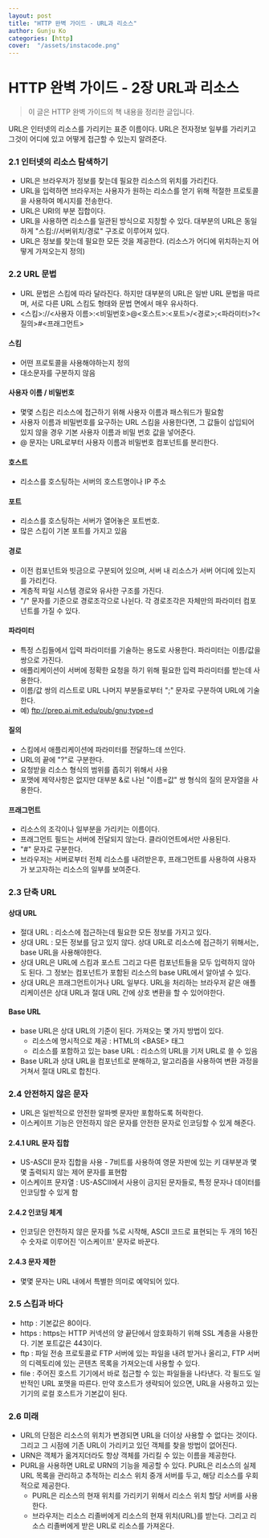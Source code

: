 ```yaml
---
layout: post
title: "HTTP 완벽 가이드 - URL과 리소스"
author: Gunju Ko
categories: [http]
cover:  "/assets/instacode.png"
---
```


# HTTP 완벽 가이드 - 2장 URL과 리소스

> 이 글은 HTTP 완벽 가이드의 책 내용을 정리한 글입니다.

URL은 인터넷의 리소스를 가리키는 표준 이름이다. URL은 전자정보 일부를 가리키고 그것이 어디에 있고 어떻게 접근할 수 있는지 알려준다.

### 2.1 인터넷의 리소스 탐색하기

- URL은 브라우저가 정보를 찾는데 필요한 리소스의 위치를 가리킨다.
- URL을 입력하면 브라우저는 사용자가 원하는 리소스를 얻기 위해 적절한 프로토콜을 사용하여 메시지를 전송한다.
- URL은 URI의 부분 집합이다.
- URL을 사용하면 리소스를 일관된 방식으로 지칭할 수 있다. 대부분의 URL은 동일하게 "스킴://서버위치/경로" 구조로 이루어져 있다.
- URL은 정보를 찾는데 필요한 모든 것을 제공한다. (리소스가 어디에 위치하는지 어떻게 가져오는지 정의)

### 2.2 URL 문법

- URL 문법은 스킴에 따라 달라진다. 하지만 대부분의 URL은 일반 URL 문법을 따르며, 서로 다른 URL 스킴도 형태와 문법 면에서 매우 유사하다.
- \<스킴>://\<사용자 이름>:\<비밀번호>@\<호스트>:\<포트>/\<경로>;\<파라미터>?\<질의>#\<프래그먼트>

#### 스킴

- 어떤 프로토콜을 사용해야하는지 정의
- 대소문자를 구분하지 않음

#### 사용자 이름 / 비밀번호

- 몇몇 스킴은 리소스에 접근하기 위해 사용자 이름과 패스워드가 필요함
- 사용자 이름과 비밀번호를 요구하는 URL 스킴을 사용한다면, 그 값들이 삽입되어 있지 않을 경우 기본 사용자 이름과 비밀 번호 값을 넣어준다.
- @ 문자는 URL로부터 사용자 이름과 비밀번호 컴포넌트를 분리한다.

#### 호스트

- 리소스를 호스팅하는 서버의 호스트명이나 IP 주소

#### 포트

- 리소스를 호스팅하는 서버가 열어놓은 포트번호.
- 많은 스킴이 기본 포트를 가지고 있음

#### 경로

- 이전 컴포넌트와 빗금으로 구분되어 있으며, 서버 내 리소스가 서버 어디에 있는지를 가리킨다.
- 계층적 파일 시스템 경로와 유사한 구조를 가진다.
- "/" 문자를 기준으로 경로조각으로 나뉜다. 각 경로조각은 자체만의 파라미터 컴포넌트를 가질 수 있다.

#### 파라미터

- 특정 스킴들에서 입력 파라미터를 기술하는 용도로 사용한다. 파라미터는 이름/값을 쌍으로 가진다.
- 애플리케이션이 서버에 정확한 요청을 하기 위해 필요한 입력 파라미터를 받는데 사용한다.
- 이름/값 쌍의 리스트로 URL 나머지 부분들로부터 ";" 문자로 구분하여 URL에 기술한다.
- 예) ftp://prep.ai.mit.edu/pub/gnu;type=d

#### 질의

- 스킴에서 애플리케이션에 파라미터를 전달하느데 쓰인다. 
- URL의 끝에 "?"로 구분한다.
- 요청받을 리소스 형식의 범위를 좁히기 위해서 사용
- 포맷에 제약사항은 없지만 대부분 &로 나뉜 "이름=값" 쌍 형식의 질의 문자열을 사용한다.

#### 프래그먼트

- 리소스의 조각이나 일부분을 가리키는 이름이다. 
- 프래그먼트 필드는 서버에 전달되지 않는다. 클라이언트에서만 사용된다.
- "#" 문자로 구분한다.
- 브라우저는 서버로부터 전체 리소스를 내려받은후, 프래그먼트를 사용하여 사용자가 보고자하는 리소스의 일부를 보여준다.

### 2.3 단축 URL

#### 상대 URL

- 절대 URL : 리소스에 접근하는데 필요한 모든 정보를 가지고 있다.
- 상대 URL : 모든 정보를 담고 있지 않다. 상대 URL로 리소스에 접근하기 위해서는, base URL을 사용해야한다.
- 상대 URL은 URL에 스킴과 포스트 그리고 다른 컴포넌트들을 모두 입력하지 않아도 된다. 그 정보는 컴포넌트가 포함된 리소스의 base URL에서 알아낼 수 있다.
- 상대 URL은 프래그먼트이거나 URL 일부다. URL을 처리하는 브라우저 같은 애플리케이션은 상대 URL과 절대 URL 간에 상호 변환을 할 수 있어야한다.

#### Base URL

- base URL은 상대 URL의 기준이 된다. 가져오는 몇 가지 방법이 있다.
  - 리소스에 명시적으로 제공 : HTML의 \<BASE> 태그
  - 리소스를 포함하고 있는 base URL : 리소스의 URL을 기저 URL로 쓸 수 있음
- Base URL과 상대 URL을 컴포넌트로 분해하고, 알고리즘을 사용하여 변환 과정을 거쳐서 절대 URL로 합친다.

### 2.4 안전하지 않은 문자

- URL은 일반적으로 안전한 알파벳 문자만 포함하도록 허락한다.
- 이스케이프 기능은 안전하지 않은 문자를 안전한 문자로 인코딩할 수 있게 해준다.

#### 2.4.1 URL 문자 집합

- US-ASCII 문자 집합을 사용 - 7비트를 사용하여 영문 자판에 있는 키 대부분과 몇몇 출력되지 않는 제어 문자를 표현함
- 이스케이프 문자열 : US-ASCII에서 사용이 금지된 문자들로, 특정 문자나 데이터를 인코딩할 수 있게 함

#### 2.4.2  인코딩 체계

- 인코딩은 안전하지 않은 문자를 %로 시작해, ASCII 코드로 표현되는 두 개의 16진수 숫자로 이루어진 '이스케이프' 문자로 바꾼다.

#### 2.4.3 문자 제한

- 몇몇 문자는 URL 내에서 특별한 의미로 예약되어 있다. 

### 2.5 스킴과 바다

- http : 기본값은 80이다.
- https : https는 HTTP 커넥션의 양 끝단에서 암호화하기 위해 SSL 계층을 사용한다. 기본 포트값은 443이다.
- ftp : 파일 전송 프로토콜로 FTP 서버에 있는 파일을 내려 받거나 올리고, FTP 서버의 디렉토리에 있는 콘텐츠 목록을 가져오는데 사용할 수 있다.
- file : 주어진 호스트 기기에서 바로 접근할 수 있는 파일들을 나타낸다. 각 필드도 일반적인 URL 포맷을 따른다. 만약 호스트가 생략되어 있으면, URL을 사용하고 있는 기기의 로컬 호스트가 기본값이 된다.

### 2.6 미래

- URL의 단점은 리소스의 위치가 변경되면 URL을 더이상 사용할 수 없다는 것이다. 그리고 그 시점에 기존 URL이 가리키고 있던 객체를 찾을 방법이 없어진다.
- URN은 객체가 옮겨지더라도 항상 객체를 가리킬 수 있는 이름을 제공한다.
- PURL을 사용하면 URL로 URN의 기능을 제공할 수 있다. PURL은 리소스의 실제 URL 목록을 관리하고 추적하는 리소스 위치 중개 서버를 두고, 해당 리소스를 우회적으로 제공한다.
  - PURL은 리소스의 현재 위치를 가리키기 위해서 리소스 위치 할당 서버를 사용한다.
  - 브라우저는 리소스 리졸버에게 리소스의 현재 위치(URL)를 받는다. 그리고 리소스 리졸버에게 받은 URL로 리소스를 가져온다.




